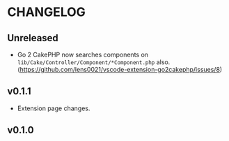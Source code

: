 # CHANGELOG

## Unreleased

- Go 2 CakePHP now searches components on `lib/Cake/Controller/Component/*Component.php` also. (https://github.com/lens0021/vscode-extension-go2cakephp/issues/8)

## v0.1.1

- Extension page changes.

## v0.1.0
